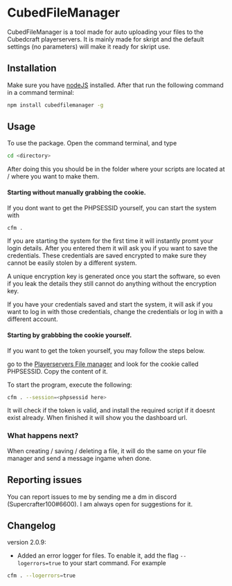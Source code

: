# CubedFileManager

CubedFileManager is a tool made for auto uploading your files to the Cubedcraft playerservers. It is mainly made for skript and the default settings (no parameters) will make it ready for skript use.

## Installation

Make sure you have [nodeJS](https://nodejs.org/en/download/) installed. After that run the following command in a command terminal:

```bash
npm install cubedfilemanager -g
```

## Usage

To use the package. Open the command terminal, and type
```bash
cd <directory>
```
After doing this you should be in the folder where your scripts are located at / where you want to make them.

#### Starting without manually grabbing the cookie.

If you dont want to get the PHPSESSID yourself, you can start the system with 
```bash
cfm . 
```

If you are starting the system for the first time it will instantly promt your login details. After you entered them it will ask you if you want to save the credentials. These credentials are saved encrypted to make sure they cannot be easily stolen by a different system.

A unique encryption key is generated once you start the software, so even if you leak the details they still cannot do anything without the encryption key.

If you have your credentials saved and start the system, it will ask if you want to log in with those credentials, change the credentials or log in with a different account.


#### Starting by grabbbing the cookie yourself.

If you want to get the token yourself, you may follow the steps below.

go to the [Playerservers File manager](https://playerservers.com/dashboard/filemanager) and look for the cookie called PHPSESSID. Copy the content of it. 


To start the program, execute the following:

```bash
cfm . --session=<phpsessid here>
```

It will check if the token is valid, and install the required script if it doesnt exist already.
When finished it will show you the dashboard url.

### What happens next?
When creating / saving / deleting a file, it will do the same on your file manager and send a message ingame when done.

## Reporting issues

You can report issues to me by sending me a dm in discord (Supercrafter100#6600). I am always open for suggestions for it.

## Changelog

version 2.0.9:

- Added an error logger for files. To enable it, add the flag `--logerrors=true` to your start command. For example

```bash
cfm . --logerrors=true
```



